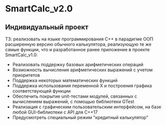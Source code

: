 # SmartCalc_v2.0

## Индивидуальный проект

ТЗ: реализовать на языке программирования С++ в парадигме ООП расширенную версию обычного калькулятора, реализующую те же самые функции, что и разработанное ранее приложение в проекте SmartCalc_v1.0:

- Реализовать поддержку базовых арифметических операций
- Возможность вычисления арифметических выражений с учетом приоритетов
- Поддержка некоторых математических функций
- Поддержка использования переменной Х и построения графика соответствующей функции
- Обеспечить покрытие unit-тестами модулей, связанных с вычислением выражений, c помощью библиотеки GTest
- Реализация с графическим пользовательским интерфейсом, на базе любой GUI-библиотеки с API для C++17
- Предусмотреть специальный режим "кредитный калькулятор"

